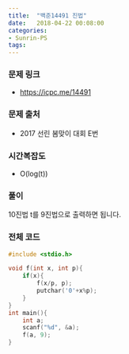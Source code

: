 ```yaml
---
title:  "백준14491 진법"
date:   2018-04-22 00:08:00
categories:
- Sunrin-PS
tags:
---
```


### 문제 링크
* https://icpc.me/14491

### 문제 출처
* 2017 선린 봄맞이 대회 E번

### 시간복잡도
* O(log(t))

### 풀이
10진법 t를 9진법으로 출력하면 됩니다.

### 전체 코드
```cpp
#include <stdio.h>

void f(int x, int p){
	if(x){
		f(x/p, p);
		putchar('0'+x%p);
	}
}
int main(){
	int a;
	scanf("%d", &a);
	f(a, 9);
}
```
